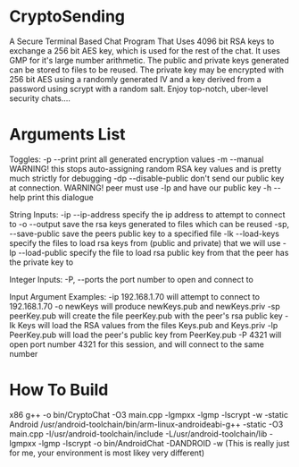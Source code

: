 CryptoSending
=============

A Secure Terminal Based Chat Program That Uses 4096 bit RSA keys to exchange a 256 bit AES key,
which is used for the rest of the chat. It uses GMP for it's large number arithmetic. The public
and private keys generated can be stored to files to be reused. The private key may be encrypted
with 256 bit AES using a randomly generated IV and a key derived from a password using scrypt with
a random salt. Enjoy top-notch, uber-level security chats....

Arguments List
==============

Toggles:
-p	--print			print all generated encryption values
-m	--manual		WARNING! this stops auto-assigning random RSA key values and is pretty much strictly for debugging
-dp	--disable-public	don't send our public key at connection. WARNING! peer must use -lp and have our public key
-h	--help			print this dialogue

String Inputs:
-ip	--ip-address		specify the ip address to attempt to connect to
-o	--output		save the rsa keys generated to files which can be reused
-sp,	--save-public		save the peers public key to a specified file
-lk	--load-keys		specify the files to load rsa keys from (public and private) that we will use
-lp	--load-public		specify the file to load rsa public key from that the peer has the private key to

Integer Inputs:
-P, --ports			the port number to open and connect to

Input Argument Examples:
-ip 192.168.1.70		will attempt to connect to 192.168.1.70
-o newKeys			will produce newKeys.pub and newKeys.priv
-sp peerKey.pub			will create the file peerKey.pub with the peer's rsa public key
-lk Keys			will load the RSA values from the files Keys.pub and Keys.priv
-lp PeerKey.pub			will load the peer's public key from PeerKey.pub
-P 4321				will open port number 4321 for this session, and will connect to the same number 

How To Build
============
x86
g++ -o bin/CryptoChat -O3 main.cpp -lgmpxx -lgmp -lscrypt -w -static
Android
/usr/android-toolchain/bin/arm-linux-androideabi-g++ -static -O3 main.cpp -I/usr/android-toolchain/include -L/usr/android-toolchain/lib -lgmpxx -lgmp -lscrypt -o bin/AndroidChat -DANDROID -w	(This is really just for  me, your environment is most likey very different)
